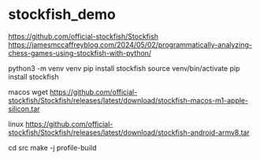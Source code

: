 # stockfish_demo
https://github.com/official-stockfish/Stockfish
https://jamesmccaffreyblog.com/2024/05/02/programmatically-analyzing-chess-games-using-stockfish-with-python/

python3 -m venv venv
pip install stockfish
source venv/bin/activate
pip install stockfish

macos
wget https://github.com/official-stockfish/Stockfish/releases/latest/download/stockfish-macos-m1-apple-silicon.tar

linux
https://github.com/official-stockfish/Stockfish/releases/latest/download/stockfish-android-armv8.tar

cd src
make -j profile-build
